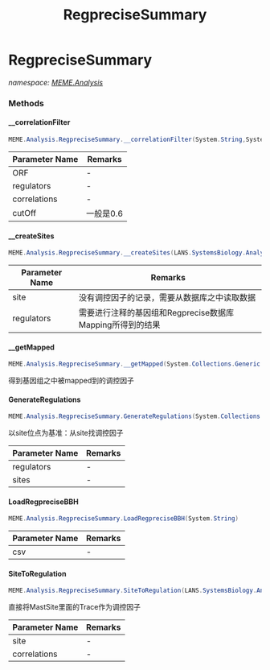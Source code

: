 ﻿---
title: RegpreciseSummary
---

# RegpreciseSummary
_namespace: [MEME.Analysis](N-MEME.Analysis.html)_





### Methods

#### __correlationFilter
```csharp
MEME.Analysis.RegpreciseSummary.__correlationFilter(System.String,System.String[],LANS.SystemsBiology.Toolkits.RNA_Seq.ICorrelations,System.Double)
```


|Parameter Name|Remarks|
|--------------|-------|
|ORF|-|
|regulators|-|
|correlations|-|
|cutOff|一般是0.6|


#### __createSites
```csharp
MEME.Analysis.RegpreciseSummary.__createSites(LANS.SystemsBiology.AnalysisTools.NBCR.Extensions.MEME_Suite.ComponentModel.MotifSite,System.Collections.Generic.Dictionary{System.Int32,LANS.SystemsBiology.DatabaseServices.Regprecise.bbhMappings[]},LANS.SystemsBiology.DatabaseServices.Regprecise.WebServices.Regulations,System.Collections.Generic.Dictionary{System.String,LANS.SystemsBiology.Assembly.KEGG.DBGET.BriteHEntry.Module},LANS.SystemsBiology.Toolkits.RNA_Seq.ICorrelations,System.Double)
```


|Parameter Name|Remarks|
|--------------|-------|
|site|没有调控因子的记录，需要从数据库之中读取数据|
|regulators|需要进行注释的基因组和Regprecise数据库Mapping所得到的结果|


#### __getMapped
```csharp
MEME.Analysis.RegpreciseSummary.__getMapped(System.Collections.Generic.IEnumerable{LANS.SystemsBiology.DatabaseServices.Regprecise.bbhMappings})
```
得到基因组之中被mapped到的调控因子

#### GenerateRegulations
```csharp
MEME.Analysis.RegpreciseSummary.GenerateRegulations(System.Collections.Generic.Dictionary{System.Int32,LANS.SystemsBiology.DatabaseServices.Regprecise.bbhMappings[]},System.Collections.Generic.IEnumerable{LANS.SystemsBiology.AnalysisTools.NBCR.Extensions.MEME_Suite.ComponentModel.MotifSite},System.String,System.Double)
```
以site位点为基准：从site找调控因子

|Parameter Name|Remarks|
|--------------|-------|
|regulators|-|
|sites|-|


#### LoadRegpreciseBBH
```csharp
MEME.Analysis.RegpreciseSummary.LoadRegpreciseBBH(System.String)
```


|Parameter Name|Remarks|
|--------------|-------|
|csv|-|


#### SiteToRegulation
```csharp
MEME.Analysis.RegpreciseSummary.SiteToRegulation(LANS.SystemsBiology.AnalysisTools.NBCR.Extensions.MEME_Suite.Analysis.MotifScans.MastSites,LANS.SystemsBiology.Toolkits.RNA_Seq.ICorrelations,LANS.SystemsBiology.Assembly.DOOR.DOOR)
```
直接将MastSite里面的Trace作为调控因子

|Parameter Name|Remarks|
|--------------|-------|
|site|-|
|correlations|-|



